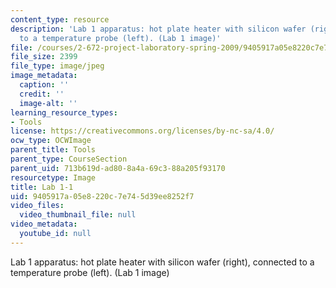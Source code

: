 ```yaml
---
content_type: resource
description: 'Lab 1 apparatus: hot plate heater with silicon wafer (right), connected
  to a temperature probe (left). (Lab 1 image)'
file: /courses/2-672-project-laboratory-spring-2009/9405917a05e8220c7e745d39ee8252f7_lab11.jpg
file_size: 2399
file_type: image/jpeg
image_metadata:
  caption: ''
  credit: ''
  image-alt: ''
learning_resource_types:
- Tools
license: https://creativecommons.org/licenses/by-nc-sa/4.0/
ocw_type: OCWImage
parent_title: Tools
parent_type: CourseSection
parent_uid: 713b619d-ad80-8a4a-69c3-88a205f93170
resourcetype: Image
title: Lab 1-1
uid: 9405917a-05e8-220c-7e74-5d39ee8252f7
video_files:
  video_thumbnail_file: null
video_metadata:
  youtube_id: null
---
```

Lab 1 apparatus: hot plate heater with silicon wafer (right), connected to a temperature probe (left). (Lab 1 image)
